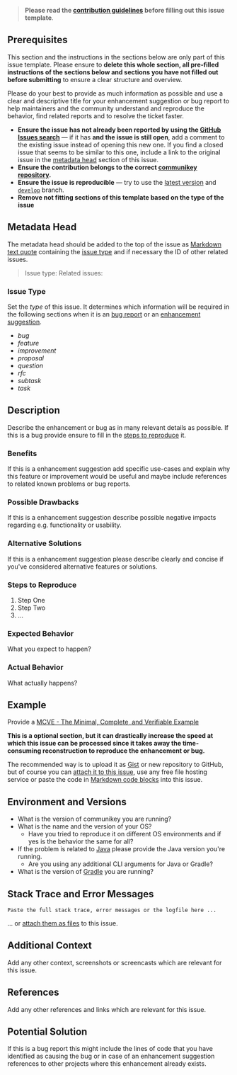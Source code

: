 <!-- Click on the "Preview" tab to render the instructions in a more readable format -->

> **Please read the [contribution guidelines](https://github.com/communicode/communikey-backend/blob/develop/CONTRIBUTING.md) before filling out this issue template**.

## Prerequisites

This section and the instructions in the sections below are only part of this issue template. Please ensure to **delete this whole section, all pre-filled instructions of the sections below and sections you have not filled out before submitting** to ensure a clear structure and overview.

Please do your best to provide as much information as possible and use a clear and descriptive title for your enhancement suggestion or bug report to help maintainers and the community understand and reproduce the behavior, find related reports and to resolve the ticket faster.

* **Ensure the issue has not already been reported by using the [GitHub Issues search](https://github.com/communicode/communikey-backend/issues)** — if it has **and the issue is still open**, add a comment to the existing issue instead of opening this new one. If you find a closed issue that seems to be similar to this one, include a link to the original issue in the [metadata head](#metadata-head) section of this issue.
* **Ensure the contribution belongs to the correct [communikey repository](https://github.com/communicode?q=communikey).**
* **Ensure the issue is reproducible** — try to use the [latest version](https://github.com/communicode/communikey-backend/releases/latest) and [`develop`](https://github.com/communicode/communikey-backend/tree/develop) branch.
* **Remove not fitting sections of this template based on the type of the issue**

## Metadata Head

The metadata head should be added to the top of the issue as [Markdown text quote](https://help.github.com/articles/basic-writing-and-formatting-syntax) containing the [issue type](#issue-type) and if necessary the ID of other related issues.

> Issue type:
Related issues:

### Issue Type

Set the *type* of this issue. It determines which information will be required in the following sections when it is an [bug report](https://github.com/communicode/communikey-backend/blob/develop/CONTRIBUTING.md#bug-reports) or an [enhancement suggestion](https://github.com/communicode/communikey-backend/blob/develop/CONTRIBUTING.md#enhancement-suggestions).

* *bug*
* *feature*
* *improvement*
* *proposal*
* *question*
* *rfc*
* *subtask*
* *task*

## Description

Describe the enhancement or bug as in many relevant details as possible. If this is a bug provide ensure to fill in the [steps to reproduce](#steps-to-reproduce) it.

### Benefits

If this is a enhancement suggestion add specific use-cases and explain why this feature or improvement would be useful and maybe include references to related known problems or bug reports.

### Possible Drawbacks

If this is a enhancement suggestion describe possible negative impacts regarding e.g. functionality or usability.

### Alternative Solutions

If this is a enhancement suggestion please describe clearly and concise if you've considered alternative features or solutions.

### Steps to Reproduce

1. Step One
2. Step Two
3. ...

### Expected Behavior

What you expect to happen?

### Actual Behavior

What actually happens?

## Example

Provide a [MCVE - The Minimal, Complete, and Verifiable Example](https://github.com/communicode/communikey-backend/blob/develop/CONTRIBUTING.md#mcve)

**This is a optional section, but it can drastically increase the speed at which this issue can be processed since it takes away the time-consuming reconstruction to reproduce the enhancement or bug.**

The recommended way is to upload it as [Gist](https://gist.github.com) or new repository to GitHub, but of course you can [attach it to this issue](https://help.github.com/articles/file-attachments-on-issues-and-pull-requests), use any free file hosting service or paste the code in [Markdown code blocks](https://help.github.com/articles/basic-writing-and-formatting-syntax) into this issue.

## Environment and Versions

* What is the version of communikey you are running?
* What is the name and the version of your OS?
  * Have you tried to reproduce it on different OS environments and if yes is the behavior the same for all?
* If the problem is related to [Java](https://www.java.com) please provide the Java version you're running.
  * Are you using any additional CLI arguments for Java or Gradle?
* What is the version of [Gradle](https://gradle.org) you are running?

## Stack Trace and Error Messages

```
Paste the full stack trace, error messages or the logfile here ...
```

... or [attach them as files](https://help.github.com/articles/file-attachments-on-issues-and-pull-requests) to this issue.

## Additional Context

Add any other context, screenshots or screencasts which are relevant for this issue.

## References

Add any other references and links which are relevant for this issue.

## Potential Solution

If this is a bug report this might include the lines of code that you have identified as causing the bug or in case of an enhancement suggestion references to other projects where this enhancement already exists.
